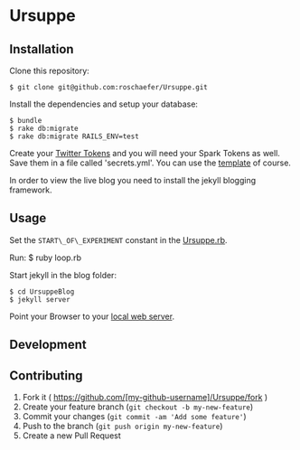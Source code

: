 # Ursuppe


## Installation

Clone this repository:

    $ git clone git@github.com:roschaefer/Ursuppe.git

Install the dependencies and setup your database:

    $ bundle
    $ rake db:migrate
    $ rake db:migrate RAILS_ENV=test

Create your [Twitter Tokens](https://apps.twitter.com/) and you will need your Spark Tokens as well. Save them in a file called 'secrets.yml'. You can use the [template](/secrets.yml.default) of course.

In order to view the live blog you need to install the jekyll blogging framework.

## Usage

Set the ```START\_OF\_EXPERIMENT``` constant in the [Ursuppe.rb](/ursuppe.rb).


Run:
    $ ruby loop.rb

Start jekyll in the blog folder:

    $ cd UrsuppeBlog
    $ jekyll server

Point your Browser to your [local web server](http://localhost:4000/ursuppe/).


## Development


## Contributing

1. Fork it ( https://github.com/[my-github-username]/Ursuppe/fork )
2. Create your feature branch (`git checkout -b my-new-feature`)
3. Commit your changes (`git commit -am 'Add some feature'`)
4. Push to the branch (`git push origin my-new-feature`)
5. Create a new Pull Request
